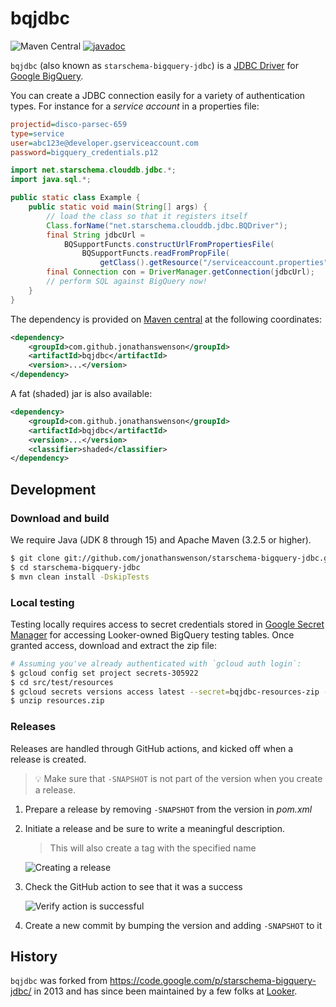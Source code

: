 # bqjdbc

![Maven Central](https://img.shields.io/maven-central/v/com.github.jonathanswenson/bqjdbc)
[![javadoc](https://javadoc.io/badge2/com.github.jonathanswenson/bqjdbc/javadoc.svg)](https://javadoc.io/doc/com.github.jonathanswenson/bqjdbc)

`bqjdbc` (also known as `starschema-bigquery-jdbc`) is a
[JDBC Driver](https://docs.oracle.com/javase/8/docs/technotes/guides/jdbc/) for
[Google BigQuery](https://cloud.google.com/bigquery).

You can create a JDBC connection easily for a variety of authentication types.
For instance for a _service account_ in a properties file:

```ini
projectid=disco-parsec-659
type=service
user=abc123e@developer.gserviceaccount.com
password=bigquery_credentials.p12
```

```java
import net.starschema.clouddb.jdbc.*;
import java.sql.*;

public static class Example {
    public static void main(String[] args) {
        // load the class so that it registers itself
        Class.forName("net.starschema.clouddb.jdbc.BQDriver");
        final String jdbcUrl =
            BQSupportFuncts.constructUrlFromPropertiesFile(
                BQSupportFuncts.readFromPropFile(
                    getClass().getResource("/serviceaccount.properties").getFile()));
        final Connection con = DriverManager.getConnection(jdbcUrl);
        // perform SQL against BigQuery now!
    }
}
```

The dependency is provided on
[Maven central](https://search.maven.org/search?q=a:bqjdbc)
at the following coordinates:
```xml
<dependency>
    <groupId>com.github.jonathanswenson</groupId>
    <artifactId>bqjdbc</artifactId>
    <version>...</version>
</dependency>
```

A fat (shaded) jar is also available:
```xml
<dependency>
    <groupId>com.github.jonathanswenson</groupId>
    <artifactId>bqjdbc</artifactId>
    <version>...</version>
    <classifier>shaded</classifier>
</dependency>
```

## Development

### Download and build

We require Java (JDK 8 through 15) and Apache Maven (3.2.5 or higher).

```bash
$ git clone git://github.com/jonathanswenson/starschema-bigquery-jdbc.git
$ cd starschema-bigquery-jdbc
$ mvn clean install -DskipTests
```

### Local testing
Testing locally requires access to secret credentials stored in
[Google Secret Manager](https://console.cloud.google.com/security/secret-manager/secret/bqjdbc-resources-zip/versions?project=346285421363)
for accessing Looker-owned BigQuery testing tables.
Once granted access, download and extract the zip file:

```bash
# Assuming you've already authenticated with `gcloud auth login`:
$ gcloud config set project secrets-305922
$ cd src/test/resources
$ gcloud secrets versions access latest --secret=bqjdbc-resources-zip --format='get(payload.data)' | tr '_-' '/+' | base64 -d > resources.zip
$ unzip resources.zip
```

### Releases

Releases are handled through GitHub actions, and kicked off when a release is created.

> 💡 Make sure that  `-SNAPSHOT` is not part of the version when you create a release.

1. Prepare a release by removing `-SNAPSHOT` from the version in _pom.xml_

2. Initiate a release and be sure to write a meaningful description.

    > This will also create a tag with the specified name

    ![Creating a release](./create_release.png)

3. Check the GitHub action to see that it was a success

    ![Verify action is successful](./github_action_success.png)

4. Create a new commit by bumping the version and adding `-SNAPSHOT` to it

## History

`bqjdbc` was 
forked from https://code.google.com/p/starschema-bigquery-jdbc/ in 2013
and has since been maintained by a few folks at [Looker](https://github.com/looker).

